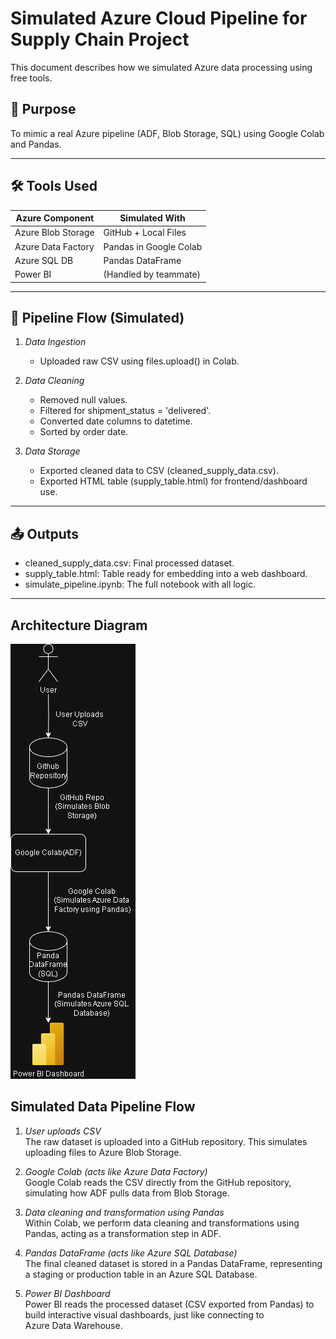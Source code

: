 # Simulated Azure Cloud Pipeline for Supply Chain Project

This document describes how we simulated Azure data processing using free tools.

## 🎯 Purpose
To mimic a real Azure pipeline (ADF, Blob Storage, SQL) using Google Colab and Pandas.

---

## 🛠 Tools Used

| Azure Component       | Simulated With           |
|-----------------------|---------------------------|
| Azure Blob Storage    | GitHub + Local Files      |
| Azure Data Factory    | Pandas in Google Colab    |
| Azure SQL DB          | Pandas DataFrame          |
| Power BI              | (Handled by teammate)     |

---

## 🔁 Pipeline Flow (Simulated)

1. *Data Ingestion*  
   - Uploaded raw CSV using files.upload() in Colab.

2. *Data Cleaning*  
   - Removed null values.
   - Filtered for shipment_status = 'delivered'.
   - Converted date columns to datetime.
   - Sorted by order date.

3. *Data Storage*  
   - Exported cleaned data to CSV (cleaned_supply_data.csv).
   - Exported HTML table (supply_table.html) for frontend/dashboard use.

---

## 📤 Outputs

- cleaned_supply_data.csv: Final processed dataset.
- supply_table.html: Table ready for embedding into a web dashboard.
- simulate_pipeline.ipynb: The full notebook with all logic.

---
## Architecture Diagram

![Pipeline Diagram](../diagram/deployment_architecture.png)

## Simulated Data Pipeline Flow
1. *User uploads CSV*  
   The raw dataset is uploaded into a GitHub repository. This simulates uploading files to Azure Blob Storage.

2. *Google Colab (acts like Azure Data Factory)*  
   Google Colab reads the CSV directly from the GitHub repository, simulating how ADF pulls data from Blob Storage.

3. *Data cleaning and transformation using Pandas*  
   Within Colab, we perform data cleaning and transformations using Pandas, acting as a transformation step in ADF.

4. *Pandas DataFrame (acts like Azure SQL Database)*  
   The final cleaned dataset is stored in a Pandas DataFrame, representing a staging or production table in an Azure SQL Database.

5. *Power BI Dashboard*  
   Power BI reads the processed dataset (CSV exported from Pandas) to build interactive visual dashboards, just like connecting to Azure Data Warehouse.

